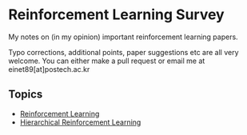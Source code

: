 # Reinforcement Learning Survey

My notes on (in my opinion) important reinforcement learning papers.

Typo corrections, additional points, paper suggestions etc are all very welcome. You can either make a pull request or email me at einet89[at]postech.ac.kr


## Topics

- [Reinforcement Learning](https://github.com/yoonholee/Reinforcement-Learning-Survey/blob/master/reinforcement_learning.md)
- [Hierarchical Reinforcement Learning](https://github.com/yoonholee/Reinforcement-Learning-Survey/blob/master/hierarchical_reinforcement_learning.md)
